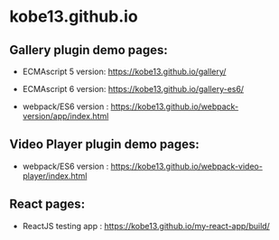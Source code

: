 # kobe13.github.io


## Gallery plugin demo pages:

- ECMAscript 5 version: https://kobe13.github.io/gallery/

- ECMAscript 6 version: https://kobe13.github.io/gallery-es6/

- webpack/ES6 version : https://kobe13.github.io/webpack-version/app/index.html


## Video Player plugin demo pages:

- webpack/ES6 version : https://kobe13.github.io/webpack-video-player/index.html


## React pages:

- ReactJS testing app : https://kobe13.github.io/my-react-app/build/